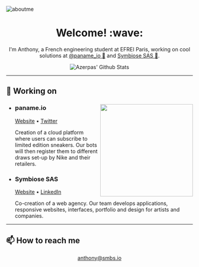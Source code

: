 ![aboutme](https://user-images.githubusercontent.com/19282069/95012736-4d9e7700-063b-11eb-844c-0e1ae4613456.png)

<h1 align='center'> Welcome! :wave:</h1>
<p align='center'>
I'm Anthony, a French engineering student at EFREI Paris, working on cool solutions at <a href="https://twitter.com/paname_io/" target="_blank" rel="noopener noreferrer">@paname_io 🤖</a> and <a href="https://www.linkedin.com/company/31563209/" target="_blank" rel="noopener noreferrer">Symbiose SAS 💼</a>. 
</p>
<p align='center'>
  <img src="https://github-readme-stats.vercel.app/api?username=azerpas&count_private=true&theme=midnight-purple" alt="Azerpas' Github Stats"/>
</p>

---

## 🔭 Working on
<ul>
  <li>
    <p><img width="250" align='right' src="https://pbs.twimg.com/media/EhybtWLXgAASUZQ?format=jpg&name=medium"/></p>
    <h3><b>paname.io</b></h3>
    <a href="https://paname.io" target="_blank" rel="noopener noreferrer">Website</a> • <a href="https://twitter.com/paname_io/" target="_blank" rel="noopener noreferrer">Twitter</a>
    <p>Creation of a cloud platform where users can subscribe to limited edition sneakers. Our bots will then register them to different draws set-up by Nike and their retailers.</p>
  </li>
  <li>
    <h3><b>Symbiose SAS</b></h3>
    <a href="http://smbs.io" target="_blank" rel="noopener noreferrer">Website</a> • <a href="https://www.linkedin.com/company/31563209/" target="_blank" rel="noopener noreferrer">LinkedIn</a>
    <p>Co-creation of a web agency. Our team develops applications, responsive websites, interfaces, portfolio and design for artists and companies.</p>
  </li>
</ul> 

--- 

## 📫 How to reach me
<p align='center'>
  <a href="mailto:anthony@smbs.io">anthony@smbs.io</a>
</p>
<!--
**azerpas/azerpas** is a ✨ _special_ ✨ repository because its `README.md` (this file) appears on your GitHub profile.



Here are some ideas to get you started:

- 🔭 I’m currently working on ...
- 🌱 I’m currently learning ...
- 👯 I’m looking to collaborate on ...
- 🤔 I’m looking for help with ...
- 💬 Ask me about ...
- 📫 How to reach me: ...
- 😄 Pronouns: ...
- ⚡ Fun fact: ...
-->
